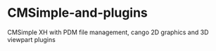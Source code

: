 CMSimple-and-plugins
====================

CMSimple XH with PDM file management, cango 2D graphics and 3D viewpart plugins